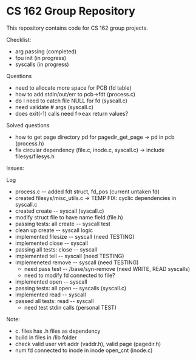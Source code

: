 CS 162 Group Repository
=======================

This repository contains code for CS 162 group projects.

Checklist:
- arg passing (completed)
- fpu init (in progress)
- syscalls (in progress)

Questions
- need to allocate more space for PCB (fd table)
- how to add stdin/out/err to pcb->fdt (process.c)
- do I need to catch file NULL for fd (syscall.c)
- need validate # args (syscall.c)
- does exit(-1) calls need f->eax return values? 
 
 Solved questions 
 - how to get page directory pd for pagedir_get_page -> pd in pcb (process.h)
 - fix circular dependency (file.c, inode.c, syscall.c) -> include filesys/filesys.h

Issues:

Log
- process.c -- added fdt struct, fd_pos (current untaken fd)
- created filesys/misc_utils.c -> TEMP FIX: cyclic dependencies in syscall.c 
- created create -- syscall (syscall.c)
- modify struct file to have name field (file.h)
- passing tests: all create -- syscall test
- clean up create -- syscall logic 
- implemented filesize -- syscall (need TESTING)
- implemented close -- syscall 
- passing all tests: close -- syscall 
- implemented tell -- syscall (need TESTING)
- implemeneted remove -- syscall (need TESTING)
    - need pass test -- /base/syn-remove (need WRITE, READ syscalls)
    - need to modify fd connected to file?
- implemented open -- syscall 
- passing tests: all open -- syscalls (syscall.c)
- implemented read -- syscall 
- passed all tests: read -- syscall 
    - need test stdin calls (personal TEST) 

 

Note:
- c. files has .h files as dependency 
- build in files in /lib folder
- check valid user virt addr (vaddr.h), valid page (pagedir.h)
- num fd connected to inode in inode open_cnt (inode.c)

